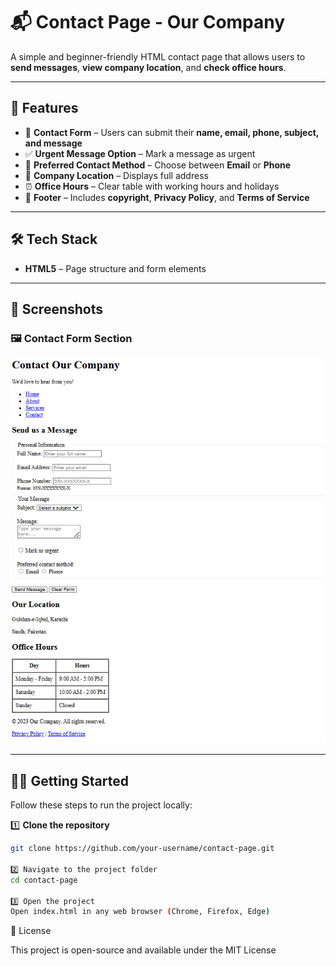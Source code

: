 # 📬 Contact Page - Our Company

A simple and beginner-friendly HTML contact page that allows users to **send messages**, **view company location**, and **check office hours**.

---

## 🚀 Features

- 📝 **Contact Form** – Users can submit their **name, email, phone, subject, and message**
- ✅ **Urgent Message Option** – Mark a message as urgent
- 📧 **Preferred Contact Method** – Choose between **Email** or **Phone**
- 📍 **Company Location** – Displays full address
- ⏰ **Office Hours** – Clear table with working hours and holidays
- 📄 **Footer** – Includes **copyright**, **Privacy Policy**, and **Terms of Service**

---

## 🛠️ Tech Stack

- **HTML5** – Page structure and form elements

---

## 📸 Screenshots

### 🖼️ Contact Form Section

![Contact Form Section](./Screenshot1.png)

---

## 🏃‍♂️ Getting Started

Follow these steps to run the project locally:

1️⃣ **Clone the repository**

```bash
git clone https://github.com/your-username/contact-page.git

2️⃣ Navigate to the project folder
cd contact-page

3️⃣ Open the project
Open index.html in any web browser (Chrome, Firefox, Edge)
```

📜 License

This project is open-source and available under the MIT License
